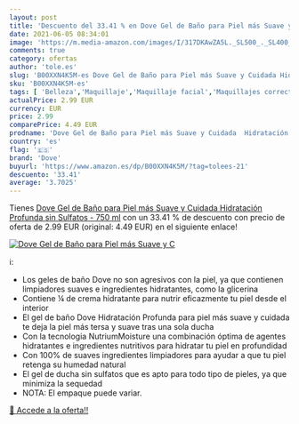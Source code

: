 ```yaml
---
layout: post
title: 'Descuento del 33.41 % en Dove Gel de Baño para Piel más Suave y C'
date: 2021-06-05 08:34:01
image: 'https://m.media-amazon.com/images/I/317DKAwZA5L._SL500_._SL400_.jpg'
comments: true
category: ofertas
author: 'tole.es'
slug: 'B00XXN4K5M-es Dove Gel de Baño para Piel más Suave y Cuidada Hidratación...'
sku: 'B00XXN4K5M-es'
tags: [ 'Belleza','Maquillaje','Maquillaje facial','Maquillajes correctores','dove', ]
actualPrice: 2.99 EUR
currency: EUR
price: 2.99
comparePrice: 4.49 EUR
prodname: 'Dove Gel de Baño para Piel más Suave y Cuidada  Hidratación Profunda sin Sulfatos - 750 ml'
country: 'es'
flag: '🇪🇸'
brand: 'Dove'
buyurl: 'https://www.amazon.es/dp/B00XXN4K5M/?tag=tolees-21'
descuento: '33.41'
average: '3.7025'
---
```


Tienes [Dove Gel de Baño para Piel más Suave y Cuidada  Hidratación Profunda sin Sulfatos - 750 ml](https://www.amazon.es/dp/B00XXN4K5M/?tag=tolees-21) con un 33.41 % de descuento con precio de oferta de 2.99 EUR (original: 4.49 EUR) en el siguiente enlace!

[![Dove Gel de Baño para Piel más Suave y C](https://m.media-amazon.com/images/I/317DKAwZA5L._SL500_._SL400_.jpg)](https://www.amazon.es/dp/B00XXN4K5M/?tag=tolees-21)

ℹ️:

- Los geles de baño Dove no son agresivos con la piel, ya que contienen limpiadores suaves e ingredientes hidratantes, como la glicerina
- Contiene ¼ de crema hidratante para nutrir eficazmente tu piel desde el interior
- El gel de baño Dove Hidratación Profunda para piel más suave y cuidada te deja la piel más tersa y suave tras una sola ducha
- Con la tecnologia NutriumMoisture una combinación óptima de agentes hidratantes e ingredientes nutritivos para hidratar tu piel en profundidad
- Con 100% de suaves ingredientes limpiadores para ayudar a que tu piel retenga su humedad natural
- El gel de ducha sin sulfatos que es apto para todo tipo de pieles, ya que minimiza la sequedad
- NOTA: El empaque puede variar.

[🛒 Accede a la oferta!!](https://www.amazon.es/dp/B00XXN4K5M/?tag=tolees-21)
